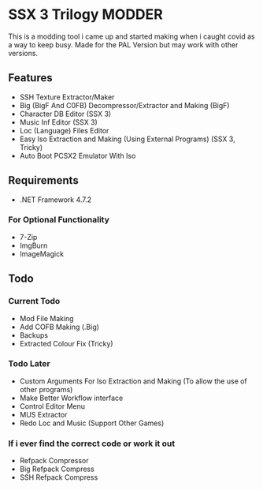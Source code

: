 
# SSX 3 Trilogy MODDER

This is a modding tool i came up and started making when i caught covid as a way to keep busy. Made for the PAL Version but may work with other versions.

## Features
- SSH Texture Extractor/Maker
- Big (BigF And C0FB) Decompressor/Extractor and Making (BigF)
- Character DB Editor (SSX 3)
- Music Inf Editor (SSX 3)
- Loc (Language) Files Editor
- Easy Iso Extraction and Making (Using External Programs) (SSX 3, Tricky)
- Auto Boot PCSX2 Emulator With Iso

## Requirements

- .NET Framework 4.7.2

### For Optional Functionality
- 7-Zip
- ImgBurn
- ImageMagick

## Todo

### Current Todo
- Mod File Making
- Add COFB Making (.Big)
- Backups
- Extracted Colour Fix (Tricky)

### Todo Later
- Custom Arguments For Iso Extraction and Making (To allow the use of other programs)
- Make Better Workflow interface
- Control Editor Menu
- MUS Extractor
- Redo Loc and Music (Support Other Games)

### If i ever find the correct code or work it out
- Refpack Compressor
- Big Refpack Compress
- SSH Refpack Compress
